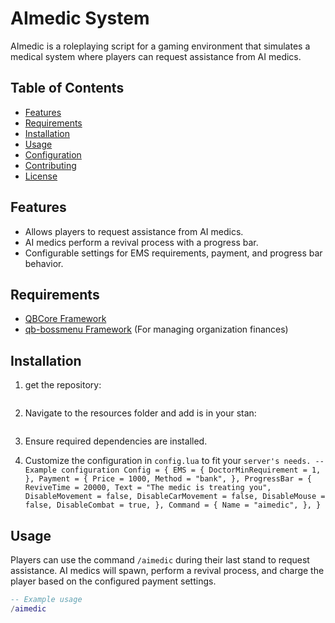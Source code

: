 # AImedic System

AImedic is a roleplaying script for a gaming environment that simulates a medical system where players can request assistance from AI medics.

## Table of Contents

- [Features](#features)
- [Requirements](#requirements)
- [Installation](#installation)
- [Usage](#usage)
- [Configuration](#configuration)
- [Contributing](#contributing)
- [License](#license)

## Features

- Allows players to request assistance from AI medics.
- AI medics perform a revival process with a progress bar.
- Configurable settings for EMS requirements, payment, and progress bar behavior.

## Requirements

- [QBCore Framework](https://github.com/qbcore-framework/qb-core)
- [qb-bossmenu Framework](https://github.com/qbcore-framework/qb-bossmenu) (For managing organization finances)

## Installation

1. get the repository:

    ```https://github.com/unscalable/uj-aimedic
    ```

2. Navigate to the resources folder and add is in your stan:

    ```[standalone]
    ```

3. Ensure required dependencies are installed.

4. Customize the configuration in `config.lua` to fit your ```server's needs.
-- Example configuration
Config = {
    EMS = {
        DoctorMinRequirement = 1,
    },
    Payment = {
        Price = 1000,
        Method = "bank",
    },
    ProgressBar = {
        ReviveTime = 20000,
        Text = "The medic is treating you",
        DisableMovement = false,
        DisableCarMovement = false,
        DisableMouse = false,
        DisableCombat = true,
    },
    Command = {
        Name = "aimedic",
    },
}```

## Usage

Players can use the command `/aimedic` during their last stand to request assistance. AI medics will spawn, perform a revival process, and charge the player based on the configured payment settings.

```lua
-- Example usage
/aimedic
